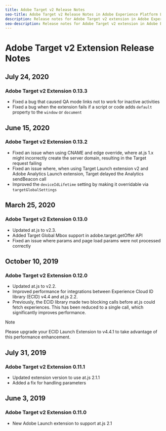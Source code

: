 ```yaml
---
title: Adobe Target v2 Release Notes
seo-title: Adobe Target v2 Release Notes in Adobe Experience Platform Launch
description: Release notes for Adobe Target v2 extension in Adobe Experience Platform Launch
seo-description: Release notes for Adobe Target v2 extension in Adobe Experience Platform Launch
---
```


# Adobe Target v2 Extension Release Notes

## July 24, 2020

### Adobe Target v2 Extension 0.13.3

* Fixed a bug that caused QA mode links not to work for inactive activities
* Fixed a bug when the extension fails if a script or code adds `default` property to the `window` or `document`

## June 15, 2020

### Adobe Target v2 Extension 0.13.2

* Fixed an issue when using CNAME and edge override, where at.js 1.x might incorrectly create the server domain, resulting in the Target request failing
* Fixed an issue where, when using Target Launch extension v2 and Adobe Analytics Launch extension, Target delayed the Analytics sendBeacon call
* Improved the `deviceIdLifetime` setting by making it overridable via `targetGlobalSettings`

## March 25, 2020

### Adobe Target v2 Extension 0.13.0

* Updated at.js to v2.3.
* Added Target Global Mbox support in adobe.target.getOffer API
* Fixed an issue where params and page load params were not processed correctly


## October 10, 2019

### Adobe Target v2 Extension 0.12.0

* Updated at.js to v2.2.
* Improved performance for integrations between Experience Cloud ID library (ECID) v4.4 and at.js 2.2.
* Previously, the ECID library made two blocking calls before at.js could fetch experiences. This has been reduced to a single call, which significantly improves performance.

>[!NOTE]
>Please upgrade your ECID Launch Extension to v4.4.1 to take advantage of this performance enhancement.

## July 31, 2019

### Adobe Target v2 Extension 0.11.1

* Updated extension version to use at.js 2.1.1
* Added a fix for handling parameters

## June 3, 2019

### Adobe Target v2 Extension 0.11.0

* New Adobe Launch extension to support at.js 2.1
